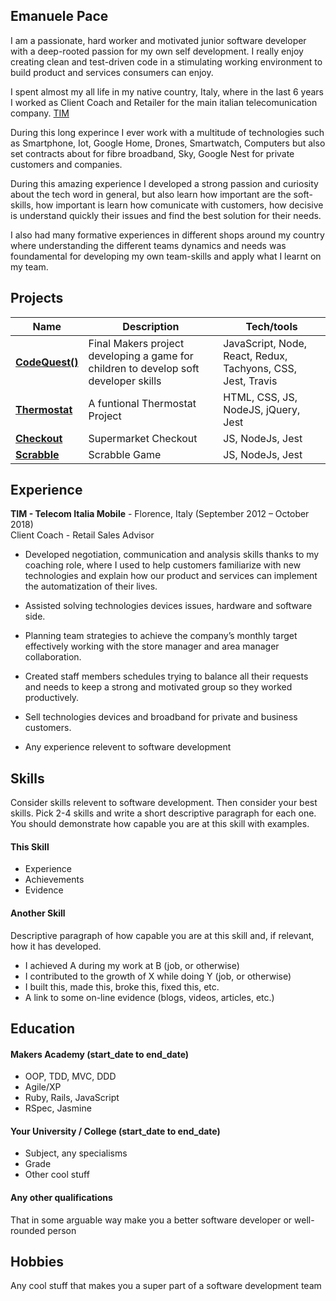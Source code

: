 ## Emanuele Pace

I am a passionate, hard worker and motivated junior software developer with a deep-rooted passion for my own self development. I really enjoy creating clean and test-driven code in a stimulating working environment to build product and services consumers can enjoy. 


I spent almost my all life in my native country, Italy, where in the last 6 years I worked as Client Coach and Retailer for the main italian telecomunication company. [TIM](https://www.tim.it/)

During this long experince I ever work with a multitude of technologies such as Smartphone, Iot, Google Home,  Drones, Smartwatch, Computers but also set contracts about for fibre broadband, Sky, Google Nest for private customers and companies.

During this amazing experience I developed a strong passion and curiosity about the tech word in general, but also learn how important are the soft-skills, how important is learn how comunicate with customers, how decisive is understand quickly their issues and find the best solution for their needs.

I also had many formative experiences in different shops around my country where understanding the different teams dynamics and needs was foundamental for developing my own team-skills and apply what I learnt on my team.
## Projects

| Name                         | Description       | Tech/tools        |
| ---------------------------- | ----------------- | ----------------- |
| [**CodeQuest()**](https://github.com/Emanuele-20/codeQuest)| Final Makers project developing a game for children to develop soft developer skills | JavaScript, Node, React, Redux, Tachyons, CSS, Jest, Travis|
| [**Thermostat**](https://github.com/Emanuele-20/Thermostat) | A funtional Thermostat Project  | HTML, CSS, JS, NodeJS, jQuery, Jest              |
| [**Checkout**](https://github.com/Emanuele-20/checkout) | Supermarket Checkout | JS, NodeJs, Jest              |
| [**Scrabble**](https://github.com/Emanuele-20/scrabble) | Scrabble Game | JS, NodeJs, Jest              |


## Experience

**TIM - Telecom Italia Mobile** - Florence, Italy
(September 2012 – October 2018)  
Client Coach - Retail Sales Advisor 

* Developed negotiation, communication and analysis skills thanks to my coaching role, where I used to help customers familiarize with new technologies and explain how our product and services can implement the automatization of their lives. 

 

* Assisted solving technologies devices issues, hardware and software side. 

 

* Planning team strategies to achieve the company’s monthly target effectively working with the store manager and area manager collaboration. 

 

* Created staff members schedules trying to balance all their requests and needs to keep a strong and motivated group so they worked productively. 

 

* Sell technologies devices and broadband for private and business customers. 
- Any experience relevent to software development


## Skills

Consider skills relevent to software development. Then consider your best skills. Pick 2-4 skills and write a short descriptive paragraph for each one. You should demonstrate how capable you are at this skill with examples.

#### This Skill

- Experience
- Achievements
- Evidence

#### Another Skill

Descriptive paragraph of how capable you are at this skill and, if relevant, how it has developed.

- I achieved A during my work at B (job, or otherwise)
- I contributed to the growth of X while doing Y (job, or otherwise)
- I built this, made this, broke this, fixed this, etc.
- A link to some on-line evidence (blogs, videos, articles, etc.)

## Education

#### Makers Academy (start_date to end_date)

- OOP, TDD, MVC, DDD
- Agile/XP
- Ruby, Rails, JavaScript
- RSpec, Jasmine

#### Your University / College (start_date to end_date)

- Subject, any specialisms
- Grade
- Other cool stuff

#### Any other qualifications

That in some arguable way make you a better software developer or well-rounded person

## Hobbies

Any cool stuff that makes you a super part of a software development team
